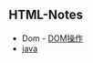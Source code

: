 ## HTML-Notes

- Dom
 - [DOM操作](https://bithup.github.io/html-notes/dom/JavaScript操作DOM)
 - [java](https://bithup.github.io/html-notes/dom/java)




